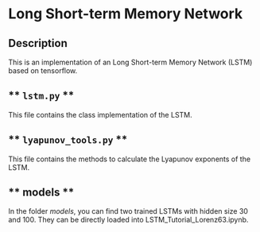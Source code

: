 # Long Short-term Memory Network

## Description

This is an implementation of an Long Short-term Memory Network (LSTM) based on tensorflow.

## ** `lstm.py` **
This file contains the class implementation of the LSTM. 

## ** `lyapunov_tools.py` **
This file contains the methods to calculate the Lyapunov exponents of the LSTM.  

## ** models **
In the folder *models*,  you can find two trained LSTMs with hidden size 30 and 100. They can be directly loaded into LSTM_Tutorial_Lorenz63.ipynb.
